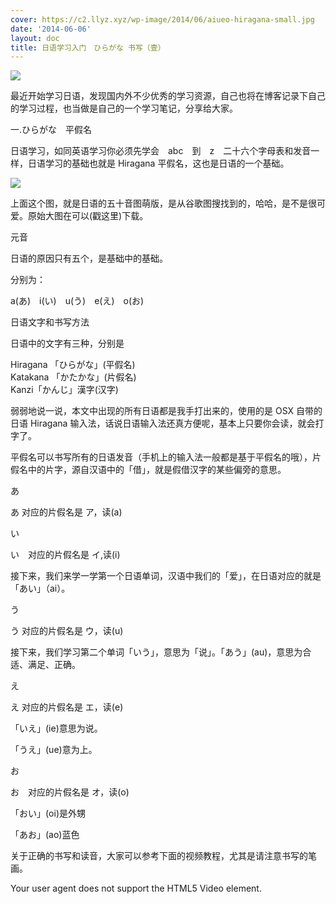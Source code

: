 ```yaml
---
cover: https://c2.llyz.xyz/wp-image/2014/06/aiueo-hiragana-small.jpg
date: '2014-06-06'
layout: doc
title: 日语学习入门　ひらがな 书写（壹）
---
```


![](https://c2.llyz.xyz/wp-image/2014/06/learn-japanese1.jpg)

最近开始学习日语，发现国内外不少优秀的学习资源，自己也将在博客记录下自己的学习过程，也当做是自己的一个学习笔记，分享给大家。

一.ひらがな　平假名

日语学习，如同英语学习你必须先学会　abc　到　z　二十六个字母表和发音一样，日语学习的基础也就是 Hiragana 平假名，这也是日语的一个基础。

![](https://c2.llyz.xyz/wp-image/2014/06/aiueo-hiragana-small.jpg)

上面这个图，就是日语的五十音图萌版，是从谷歌图搜找到的，哈哈，是不是很可爱。原始大图在可以(戳这里)下载。

元音

日语的原因只有五个，是基础中的基础。

分别为：

a(あ)　i(い)　u(う)　e(え)　o(お)

日语文字和书写方法

日语中的文字有三种，分别是

Hiragana 「ひらがな」(平假名)  
Katakana 「かたかな」(片假名)  
Kanzi「かんじ」漢字(汉字)

弱弱地说一说，本文中出现的所有日语都是我手打出来的，使用的是 OSX 自带的日语 Hiragana 输入法，话说日语输入法还真方便呢，基本上只要你会读，就会打字了。

平假名可以书写所有的日语发音（手机上的输入法一般都是基于平假名的哦），片假名中的片字，源自汉语中的「借」，就是假借汉字的某些偏旁的意思。

あ

あ 对应的片假名是 ア，读(a)

い

い　对应的片假名是 イ,读(i)

接下来，我们来学一学第一个日语单词，汉语中我们的「爱」，在日语对应的就是「あい」（ai）。

う

う 对应的片假名是 ウ，读(u)

接下来，我们学习第二个单词「いう」，意思为「说」。「あう」(au)，意思为合适、满足、正确。

え

え 对应的片假名是 エ，读(e)

「いえ」(ie)意思为说。

「うえ」(ue)意为上。

お

お　对应的片假名是 オ，读(o)

「おい」(oi)是外甥

「あお」(ao)蓝色

关于正确的书写和读音，大家可以参考下面的视频教程，尤其是请注意书写的笔画。

Your user agent does not support the HTML5 Video element.
